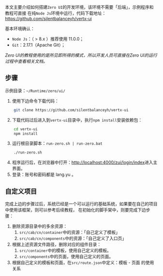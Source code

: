本文主要介绍如何搭建`Zero UI`的开发环境，该环境不需要「后端」，示例程序和教程可直接
在纯`Node Js`环境中运行，代码下载地址：<https://github.com/silentbalanceyh/vertx-ui>

基本环境确认：

* `Node Js`：（ > 8.x ）推荐使用 11.0.0；
* `Git`：2.17.1（Apache Git）；

*Zero UI的教程使用的是所见即所得的模式，所以开发人员可直接在Zero UI的运行过程中查看相关文档。*

## 步骤

示例目录：`~/Runtime/zero/ui/`

1. 使用下边命令下载代码：
```bash
    git clone https://github.com/silentbalanceyh/vertx-ui
```

2. 下载代码过后进入到`vertx-ui`目录中，执行`npm install`安装依赖包：
```bash
    cd vertx-ui
    npm install
```

3. 运行根目录脚本：`run-zero.sh | run-zero.bat`

```bash
    ./run-zero.sh
```

4. 程序运行后，在浏览器中打开：<http://localhost:4000/zui/login/index>进入主界面。
5. 登录：账号和密码都是 lang.yu 。

## 自定义项目

完成上边的步骤过后，系统已经是一个可以运行的基础系统，如果要在自己的项目中使用该框架，则可以参考后续教程，
在初始化的脚手架中，则要完成下边步骤：

1. 删除资源目录中的多余资源：
    1. `src/cab/cn/container`中的资源：「自己定义了模板」
    2. `src/cab/cn/components`中的资源：「自己定义了入口页」
2. 根据上述资源文件路径，删除对应的组件目录：
    1. `src/container`中的模板，使用自己定义的模板。
    2. `src/components`中的页面，使用自己定义的页面。
3. 根据自己定义的模板和页面，在`src/route.json`中定义：模板 - 页面 的使用关系